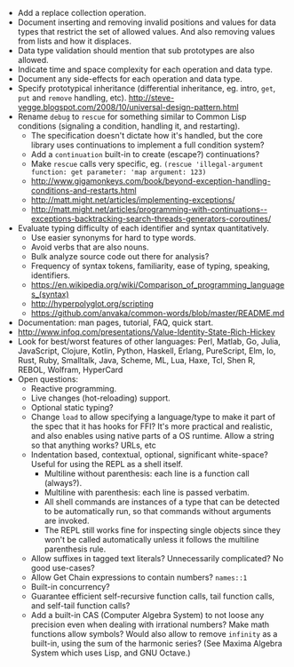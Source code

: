 - Add a replace collection operation.
- Document inserting and removing invalid positions and values for data types that restrict the set of allowed values. And also removing values from lists and how it displaces.
- Data type validation should mention that sub prototypes are also allowed.
- Indicate time and space complexity for each operation and data type.
- Document any side-effects for each operation and data type.
- Specify prototypical inheritance (differential inheritance, eg. intro, `get`, `put` and `remove` handling, etc). http://steve-yegge.blogspot.com/2008/10/universal-design-pattern.html
- Rename `debug` to `rescue` for something similar to Common Lisp conditions (signaling a condition, handling it, and restarting).
  - The specification doesn't dictate how it's handled, but the core library uses continuations to implement a full condition system?
  - Add a `continuation` built-in to create (escape?) continuations?
  - Make `rescue` calls very specific, eg. `(rescue 'illegal-argument function: get parameter: 'map argument: 123)`
  - http://www.gigamonkeys.com/book/beyond-exception-handling-conditions-and-restarts.html
  - http://matt.might.net/articles/implementing-exceptions/
  - http://matt.might.net/articles/programming-with-continuations--exceptions-backtracking-search-threads-generators-coroutines/
- Evaluate typing difficulty of each identifier and syntax quantitatively.
  - Use easier synonyms for hard to type words.
  - Avoid verbs that are also nouns.
  - Bulk analyze source code out there for analysis?
  - Frequency of syntax tokens, familiarity, ease of typing, speaking, identifiers.
  - https://en.wikipedia.org/wiki/Comparison_of_programming_languages_(syntax)
  - http://hyperpolyglot.org/scripting
  - https://github.com/anvaka/common-words/blob/master/README.md
- Documentation: man pages, tutorial, FAQ, quick start.
- http://www.infoq.com/presentations/Value-Identity-State-Rich-Hickey
- Look for best/worst features of other languages: Perl, Matlab, Go, Julia, JavaScript, Clojure, Kotlin, Python, Haskell, Erlang, PureScript, Elm, Io, Rust, Ruby, Smalltalk, Java, Scheme, ML, Lua, Haxe, Tcl, Shen R, REBOL, Wolfram, HyperCard
- Open questions:
  - Reactive programming.
  - Live changes (hot-reloading) support.
  - Optional static typing?
  - Change `load` to allow specifying a language/type to make it part of the spec that it has hooks for FFI? It's more practical and realistic, and also enables using native parts of a OS runtime. Allow a string so that anything works? URLs, etc
  - Indentation based, contextual, optional, significant white-space? Useful for using the REPL as a shell itself.
    - Multiline without parenthesis: each line is a function call (always?).
    - Multiline with parenthesis: each line is passed verbatim.
    - All shell commands are instances of a type that can be detected to be automatically run, so that commands without arguments are invoked.
    - The REPL still works fine for inspecting single objects since they won't be called automatically unless it follows the multiline parenthesis rule.
  - Allow suffixes in tagged text literals? Unnecessarily complicated? No good use-cases?
  - Allow Get Chain expressions to contain numbers? `names::1`
  - Built-in concurrency?
  - Guarantee efficient self-recursive function calls, tail function calls, and self-tail function calls?
  - Add a built-in CAS (Computer Algebra System) to not loose any precision even when dealing with irrational numbers? Make math functions allow symbols? Would also allow to remove `infinity` as a built-in, using the sum of the harmonic series? (See Maxima Algebra System which uses Lisp, and GNU Octave.)

